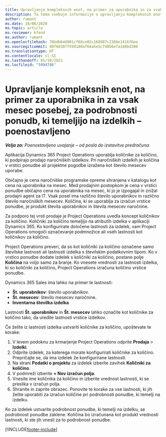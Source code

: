 ```yaml
---
title: Upravljanje kompleksnih enot, na primer za uporabnika in za vsak mesec posebej, za podrobnosti ponudb, ki temeljijo na izdelkih – poenostavljeno
description: Ta tema vsebuje informacije o upravljanju kompleksnih enot za podrobnosti ponudb, ki temeljijo na izdelkih.
author: rumant
ms.date: 10/06/2020
ms.topic: article
ms.reviewer: kfend
ms.author: rumant
ms.openlocfilehash: 78bdb64d901cf68ce02c168987c2386e1416f6ee
ms.sourcegitcommit: 40f68387f594180af64a5e5c748b6efa188bd300
ms.translationtype: HT
ms.contentlocale: sl-SI
ms.lasthandoff: 05/10/2021
ms.locfileid: "5994786"
---
```

# <a name="managing-complex-units-such-as-per-user-per-month-for-product-based-quote-lines---lite"></a>Upravljanje kompleksnih enot, na primer za uporabnika in za vsak mesec posebej, za podrobnosti ponudb, ki temeljijo na izdelkih – poenostavljeno

_**Velja za:** Poenostavljeno uvajanje – od posla do izstavitve predračuna_

Aplikacija Dynamics 365 Project Operations uporablja količnike za količino, ki podpirajo prodajo naročniških izdelkov. Pri naročniških izdelkih je količina v vrstici ponudbe ali projektne pogodbe izražena kot število mesecev uporabe.

Običajno je cena naročniške programske opreme shranjena v katalogu kot cena na uporabnika na mesec. Med prodajnim postopkom je cena v vrstici ponudbe običajno cena na uporabnika na mesec, ki jo je izpogajal in znižal prodajni agent za IT. Vsak posel ima različno število uporabnikov in različno število naročniških mesecev. Količina, ki se uporablja za izračun vrstice ponudbe, je produkt števila uporabnikov in števila mesecev naročnine.

Za podporo tej vrsti prodaje je Project Operations uvedla koncept količnikov za količino. Količniki za količino temeljijo na atributih izdelka v aplikaciji Dynamics 365. Ko konfigurirate določene lastnosti za izdelek, vam Project Operations omogoči označevanje podmnožice ali vseh lastnosti kot količnikov za količino.

Project Operations preveri, da so kot količniki za količino označene samo številske lastnosti ali lastnosti izdelka s številskim podatkovnim tipom. Ko v vrstico ponudbe dodate izdelek s količniki za količino, postane polje **Količina** na voljo samo za branje. Ko vnesete vrednosti za lastnosti izdelka, ki so količniki za količino, Project Operations izračuna količino vrstice ponudbe.

Dynamics 365 Sales ima lahko na primer te lastnosti:

- **Št. uporabnikov**: število uporabnikov.
- **Št. mesecev**: število mesecev naročnine.
- **Inventarna številka izdelka**

Lastnosti **Št. uporabnikov** in **Št. mesecev** lahko označite kot količnike za količino tako, da uredite lastnosti vrstice izdelkov.

Če želite iz lastnosti izdelka ustvariti količnike za količino, upoštevate te korake:

1. V levem podoknu za krmarjenje Project Operations odprite **Prodaja** > **Izdelki**.
2. Odprite izdelek, za katerega morate konfigurirati količnike za količino. Prepričajte se, da ima izdelek že konfigurirane lastnosti.
3. Na strani **Podatki o projektu** za izdelek izberite zavihek **Količniki za količino**.
4. V podmreži izberite **+ Nov izračun polja**.
5. Vnesite ime količnika za količino in izberite vrednost lastnosti, ki se preslika v izračun polja.
6. Shranite in zaprite obrazec. Ponovite te korake za vse lastnosti, ki jih želite uporabiti za izračun količine pri podrobnosti ponudbe, ki temelji na izdelku.

Ko za izdelek ustvarite podrobnost ponudbe, ki temelji na izdelku, se podrobnost ponudbe zaklene. Količina bo izračunana kot produkt vrednosti lastnosti, ki ste jih vnesli za to podrobnost ponudbe.


[!INCLUDE[footer-include](../../includes/footer-banner.md)]